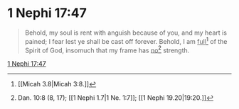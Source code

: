 # 1 Nephi 17:47

> Behold, my soul is rent with anguish because of you, and my heart is pained; I fear lest ye shall be cast off forever. Behold, I am <u>full</u>[^a] of the Spirit of God, insomuch that my frame has <u>no</u>[^b] strength.

[1 Nephi 17:47](https://www.churchofjesuschrist.org/study/scriptures/bofm/1-ne/17?lang=eng&id=p47#p47)


[^a]: [[Micah 3.8|Micah 3:8.]]
[^b]: Dan. 10:8 (8, 17); [[1 Nephi 1.7|1 Ne. 1:7]]; [[1 Nephi 19.20|19:20.]]
